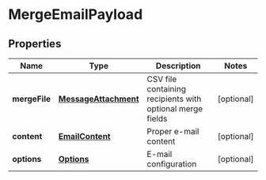 

# MergeEmailPayload

## Properties

Name | Type | Description | Notes
------------ | ------------- | ------------- | -------------
**mergeFile** | [**MessageAttachment**](MessageAttachment.md) | CSV file containing recipients with optional merge fields |  [optional]
**content** | [**EmailContent**](EmailContent.md) | Proper e-mail content |  [optional]
**options** | [**Options**](Options.md) | E-mail configuration |  [optional]




